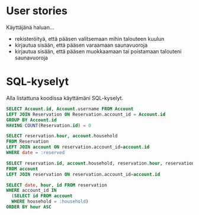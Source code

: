 # User stories

Käyttäjänä haluan...
  * rekisteröityä, että pääsen valitsemaan mihin talouteen kuulun
  * kirjautua sisään, että pääsen varaamaan saunavuoroja
  * kirjautua sisään, että pääsen muokkaamaan tai poistamaan talouteni saunavuoroja

# SQL-kyselyt

Alla listattuna koodissa käyttämäni SQL-kyselyt. 

```sql
SELECT Account.id, Account.username FROM Account
LEFT JOIN Reservation ON Reservation.account_id = Account.id
GROUP BY Account.id
HAVING COUNT(Reservation.id) = 0
```
```sql
SELECT reservation.hour, account.household
FROM Reservation
LEFT JOIN account ON reservation.account_id=account.id
WHERE date = :reserved
```
```sql
SELECT reservation.id, account.household, reservation.hour, reservation.date
FROM account
LEFT JOIN reservation ON reservation.account_id=account.id
```
```sql
SELECT date, hour, id FROM reservation
WHERE account_id IN
  (SELECT id FROM account
  WHERE household = :household)
ORDER BY hour ASC
```
